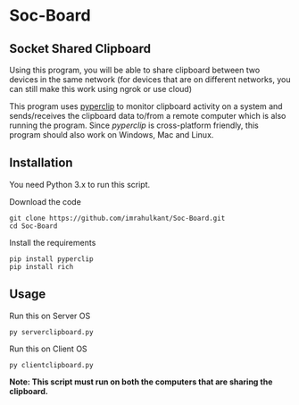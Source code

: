 # Soc-Board

## Socket Shared Clipboard

Using this program, you will be able to share clipboard between two devices in the same network (for devices that are on different networks, you can still make this work using ngrok or use cloud)

This program uses [pyperclip](https://pypi.org/project/pyperclip/) to monitor clipboard activity on a system and sends/receives the clipboard data to/from a remote computer which is also running the program. Since *pyperclip* is cross-platform friendly, this program should also work on Windows, Mac and Linux. 

## Installation
You need Python 3.x to run this script.

Download the code

    git clone https://github.com/imrahulkant/Soc-Board.git
    cd Soc-Board


Install the requirements

    pip install pyperclip
    pip install rich

## Usage
Run this on Server OS

    py serverclipboard.py

Run this on Client OS

    py clientclipboard.py


**Note: This script must run on both the computers that are sharing the clipboard.** 
